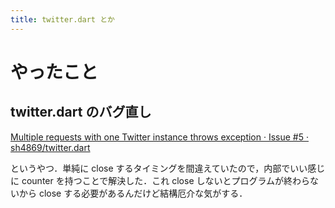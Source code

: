 ```yaml
---
title: twitter.dart とか
---
```


# やったこと

## twitter.dart のバグ直し

[Multiple requests with one Twitter instance throws exception · Issue \#5 · sh4869/twitter\.dart](https://github.com/sh4869/twitter.dart/issues/5)

というやつ．単純に close するタイミングを間違えていたので，内部でいい感じに counter を持つことで解決した．これ close しないとプログラムが終わらないから close する必要があるんだけど結構厄介な気がする．
